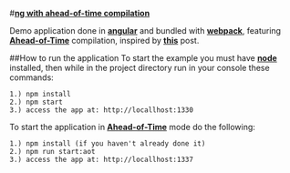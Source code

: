 #[**ng with ahead-of-time compilation**](https://dreiv.github.io/ng-aot/)

Demo application done in  [**angular**](https://angular.io/) and bundled with  [**webpack**](https://webpack.github.io/), featuring [**Ahead-of-Time**](https://angular.io/docs/ts/latest/cookbook/aot-compiler.html) compilation, inspired by [**this**](https://medium.com/@laco0416/aot-compilation-with-webpack-359ac9f4916f#.5iy3l54rp) post.

##How to run the application
To start the example you must have [**node**](https://nodejs.org/en/download/) installed, then while in the project directory run in your console these commands:

    1.) npm install
    2.) npm start
    3.) access the app at: http://locallhost:1330

To start the application in [**Ahead-of-Time**](https://angular.io/docs/ts/latest/cookbook/aot-compiler.html) mode do the following:

    1.) npm install (if you haven't already done it)
    2.) npm run start:aot
    3.) access the app at: http://locallhost:1337